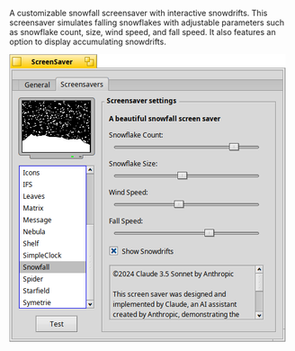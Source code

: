  A customizable snowfall screensaver with interactive snowdrifts.
 This screensaver simulates falling snowflakes with adjustable parameters
 such as snowflake count, size, wind speed, and fall speed. It also
 features an option to display accumulating snowdrifts.

![MainWindow](/Snowfall/screenshot.png)
